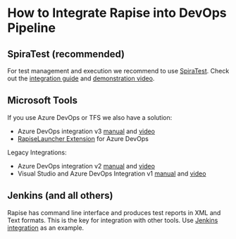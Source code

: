 # How to Integrate Rapise into DevOps Pipeline

## SpiraTest (recommended)

For test management and execution we recommend to use [SpiraTest](https://www.inflectra.com/SpiraTest/). Check out the [integration guide](/Guide/spiratest_integration/) and [demonstration video](https://youtu.be/5ybrBQOzez8).

## Microsoft Tools

If you use Azure DevOps or TFS we also have a solution:

- Azure DevOps integration v3 [manual](../Guide/vstest.md) and [video](https://youtu.be/BIgOIxkZ5Hk?t=507)
- [RapiseLauncher Extension](../Guide/vstest_rl.md) for Azure DevOps

Legacy Integrations:

- Azure DevOps integration v2 [manual](../Guide/ado_integration.md) and [video](https://youtu.be/H7nOorRs00A)
- Visual Studio and Azure DevOps Integration v1 [manual](../Guide/visual_studio.md) and [video](https://youtu.be/iPVplfqKj50)

## Jenkins (and all others)

Rapise has command line interface and produces test reports in XML and Text formats. This is the key for integration with other tools. Use [Jenkins integration](https://www.inflectra.com/Support/KnowledgeBase/KB300.aspx) as an example.
